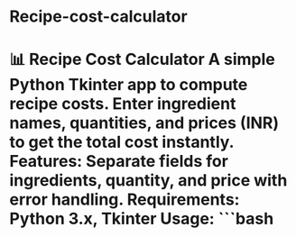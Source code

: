# Recipe-cost-calculator
# 📊 Recipe Cost Calculator  A simple Python Tkinter app to compute recipe costs. Enter ingredient names, quantities, and prices (INR) to get the total cost instantly.  **Features:** Separate fields for ingredients, quantity, and price with error handling.  **Requirements:** Python 3.x, Tkinter  **Usage:** ```bash
